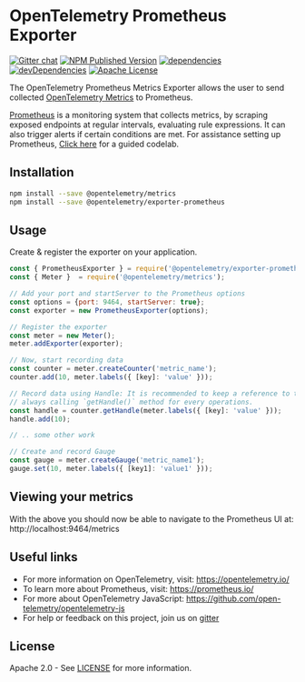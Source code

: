 # OpenTelemetry Prometheus Exporter
[![Gitter chat][gitter-image]][gitter-url]
[![NPM Published Version][npm-img]][npm-url]
[![dependencies][dependencies-image]][dependencies-url]
[![devDependencies][devDependencies-image]][devDependencies-url]
[![Apache License][license-image]][license-image]

The OpenTelemetry Prometheus Metrics Exporter allows the user to send collected [OpenTelemetry Metrics](https://github.com/open-telemetry/opentelemetry-js/tree/master/packages/opentelemetry-metrics) to Prometheus.

[Prometheus](https://prometheus.io/) is a monitoring system that collects metrics, by scraping exposed endpoints at regular intervals, evaluating rule expressions. It can also trigger alerts if certain conditions are met. For assistance setting up Prometheus, [Click here](https://opencensus.io/codelabs/prometheus/#0) for a guided codelab.

## Installation

```bash
npm install --save @opentelemetry/metrics
npm install --save @opentelemetry/exporter-prometheus
```

## Usage

Create & register the exporter on your application.

```js
const { PrometheusExporter } = require('@opentelemetry/exporter-prometheus');
const { Meter }  = require('@opentelemetry/metrics');

// Add your port and startServer to the Prometheus options
const options = {port: 9464, startServer: true};
const exporter = new PrometheusExporter(options);

// Register the exporter
const meter = new Meter();
meter.addExporter(exporter);

// Now, start recording data
const counter = meter.createCounter('metric_name');
counter.add(10, meter.labels({ [key]: 'value' }));

// Record data using Handle: It is recommended to keep a reference to the Handle instead of
// always calling `getHandle()` method for every operations.
const handle = counter.getHandle(meter.labels({ [key]: 'value' }));
handle.add(10);

// .. some other work

// Create and record Gauge
const gauge = meter.createGauge('metric_name1');
gauge.set(10, meter.labels({ [key1]: 'value1' }));
```

## Viewing your metrics

With the above you should now be able to navigate to the Prometheus UI at: http://localhost:9464/metrics

## Useful links
- For more information on OpenTelemetry, visit: <https://opentelemetry.io/>
- To learn more about Prometheus, visit: https://prometheus.io/
- For more about OpenTelemetry JavaScript: <https://github.com/open-telemetry/opentelemetry-js>
- For help or feedback on this project, join us on [gitter][gitter-url]

## License

Apache 2.0 - See [LICENSE][license-url] for more information.

[gitter-image]: https://badges.gitter.im/open-telemetry/opentelemetry-js.svg
[gitter-url]: https://gitter.im/open-telemetry/opentelemetry-node?utm_source=badge&utm_medium=badge&utm_campaign=pr-badge&utm_content=badge
[license-url]: https://github.com/open-telemetry/opentelemetry-js/blob/master/LICENSE
[license-image]: https://img.shields.io/badge/license-Apache_2.0-green.svg?style=flat
[dependencies-image]: https://david-dm.org/open-telemetry/opentelemetry-js/status.svg?path=packages/opentelemetry-exporter-prometheus
[dependencies-url]: https://david-dm.org/open-telemetry/opentelemetry-js?path=packages%2Fopentelemetry-exporter-prometheus
[devDependencies-image]: https://david-dm.org/open-telemetry/opentelemetry-js/dev-status.svg?path=packages/opentelemetry-exporter-prometheus
[devDependencies-url]: https://david-dm.org/open-telemetry/opentelemetry-js?path=packages%2Fopentelemetry-exporter-prometheus&type=dev
[npm-url]: https://www.npmjs.com/package/@opentelemetry/exporter-collprometheusector
[npm-img]: https://badge.fury.io/js/%40opentelemetry%2Fexporter-prometheus.svg
